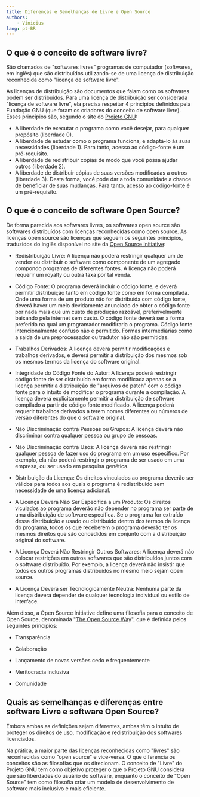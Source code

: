 ```yaml
---
title: Diferenças e Semelhanças de Livre e Open Source
authors:
    - Vinicius
lang: pt-BR
---
```


## O que é o conceito de software livre?

São chamados de "softwares livres" programas de computador (softwares, em inglês) que são distribuídos utilizando-se de uma licença de distribuição reconhecida como "licença de software livre".

As licenças de distribuição são documentos que falam como os softwares podem ser distribuídos. Para uma licença de distribuição ser considerada "licença de software livre", ela precisa respeitar 4 princípios definidos pela Fundação GNU (que foram os criadores do conceito de software livre). Esses princípios são, segundo o site do [Projeto GNU](https://www.gnu.org/philosophy/free-sw.html#four-freedoms):

- A liberdade de executar o programa como você desejar, para qualquer propósito (liberdade 0).
- A liberdade de estudar como o programa funciona, e adaptá-lo às suas necessidades (liberdade 1). Para tanto, acesso ao código-fonte é um pré-requisito.
- A liberdade de redistribuir cópias de modo que você possa ajudar outros (liberdade 2).
- A liberdade de distribuir cópias de suas versões modificadas a outros (liberdade 3). Desta forma, você pode dar a toda comunidade a chance de beneficiar de suas mudanças. Para tanto, acesso ao código-fonte é um pré-requisito.

## O que é o conceito de software Open Source?

De forma parecida aos softwares livres, os softwares open source são softwares distribuídos com licenças reconhecidas como open source. As licenças open source são licenças que seguem os seguintes princípios, traduzidos do inglês disponível no site da [Open Source Initiative](https://opensource.org):

- Redistribuição Livre: A licença não poderá restringir qualquer um de vender ou distribuir o software como componente de um agregado compondo programas de diferentes fontes. A licença não poderá requerir um royalty ou outra taxa por tal venda.

- Código Fonte: O programa deverá incluir o código fonte, e deverá permitir distribuição tanto em código fonte como em forma compilada. Onde uma forma de um produto não for distribuída com código fonte, deverá haver um meio devidamente anunciado de obter o código fonte por nada mais que um custo de produção razoável, preferivelmente baixando pela internet sem custo. O código fonte deverá ser a forma preferida na qual um programador modifiraria o programa. Código fonte intencionalmente confuso não é permitido. Formas intermediárias como a saída de um preprocessador ou tradutor não são permitidas.

- Trabalhos Derivados: A licença deverá permitir modificações e trabalhos derivados, e deverá permitir a distribuição dos mesmos sob os mesmos termos da licença do software original.

- Integridade do Código Fonte do Autor: A licença poderá restringir código fonte de ser distribuído em forma modificada apenas se a licença permitir a distribuição de "arquivos de patch" com o código fonte para o intuito de modificar o programa durante a compilação. A licença deverá explicitamente permitir a distribuição de software compilado a partir de código fonte modificado. A licença poderá requerir trabalhos derivados a terem nomes diferentes ou números de versão diferentes do que o software original.

- Não Discriminação contra Pessoas ou Grupos: A licença deverá não discriminar contra qualquer pessoa ou grupo de pessoas.

- Não Discriminação contra Usos: A licença deverá não restringir qualquer pessoa de fazer uso do programa em um uso específico. Por exemplo, ela não poderá restringir o programa de ser usado em uma empresa, ou ser usado em pesquisa genética.

- Distribuição da Licença: Os direitos vinculados ao programa deverão ser válidos para todos aos quais o programa é redistribuído sem necessidade de uma licença adicional.

- A Licença Deverá Não Ser Específica a um Produto: Os direitos viculados ao programa deverão não depender no programa ser parte de uma distribuição de software específica. Se o programa for extraído dessa distribuição e usado ou distribuído dentro dos termos da licença do programa, todos os que receberem o programa deverão ter os mesmos direitos que são concedidos em conjunto com a distribuição original do software.

- A Licença Deverá Não Restringir Outros Softwares: A licença deverá não colocar restrições em outros softwares que são distribuídos juntos com o software distribuído. Por exemplo, a licença deverá não insistir que todos os outros programas distribuídos no mesmo meio sejam open source.

- A Licença Deverá ser Tecnologicamente Neutra: Nenhuma parte da licença deverá depender de qualquer tecnologia individual ou estilo de interface.

Além disso, a Open Source Initiative define uma filosofia para o conceito de Open Source, denominada "[The Open Source Way](https://opensource.com/open-source-way)", que é definida pelos seguintes princípios:

- Transparência

- Colaboração

- Lançamento de novas versões cedo e frequentemente

- Meritocracia inclusiva

- Comunidade

## Quais as semelhanças e diferenças entre software Livre e software Open Source?

Embora ambas as definições sejam diferentes, ambas têm o intuito de proteger os direitos de uso, modificação e redistribuição dos softwares licenciados.

Na prática, a maior parte das licenças reconhecidas como "livres" são reconhecidas como "open source" e vice-versa. O que diferencia os conceitos são as filosofias que os direcionam. O conceito de "Livre" do Projeto GNU tem como objetivo proteger o que o Projeto GNU considera que são liberdades do usuário do software, enquanto o conceito de "Open Source" tem como filosofia criar um modelo de desenvolvimento de software mais inclusivo e mais eficiente.